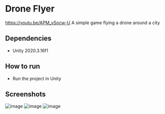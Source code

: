 # Drone Flyer
https://youtu.be/APM_ySocw-U A simple game flying a drone around a city

## Dependencies
- Unity 2020.3.16f1

## How to run
- Run the project in Unity

## Screenshots
![image](https://user-images.githubusercontent.com/53892067/203912072-d864ebb4-6949-43fc-93a8-0550b4ec2053.png)
![image](https://user-images.githubusercontent.com/53892067/203912114-5b6986a0-0cf2-47c5-83cd-507775dab13e.png)
![image](https://user-images.githubusercontent.com/53892067/203912142-c58c86bb-9904-49e0-97e5-fd3c3d618cb0.png)
